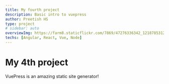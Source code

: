 ```yaml
---
title: My fourth project
description: Basic intro to vuepress
author: Preetish HS
type: project
# sidebar: auto
overviewImg: https://farm8.staticflickr.com/7869/47276336342_1218785312_b.jpg
techs: [Angular, React, Vue, Node]
---
```


# My 4th project
VuePress is an amazing static site generator! 